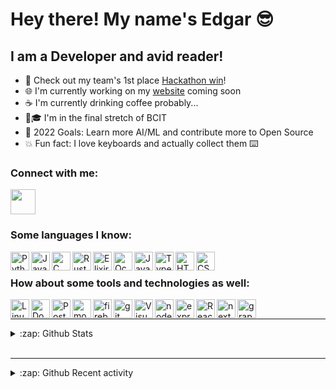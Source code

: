 # Hey there! My name's Edgar 😎

## I am a Developer and avid reader!
- 🥇 Check out my team's 1st place [Hackathon win][hackathon-icue]!
- 🌐 I'm currently working on my [website][website] coming soon
- ☕ I'm currently drinking coffee probably... 
- 🧑🎓 I'm in the final stretch of BCIT
- 🥅 2022 Goals: Learn more AI/ML and contribute more to Open Source
- 💥 Fun fact: I love keyboards and actually collect them ⌨️

### Connect with me:
<a href="https://www.linkedin.com/in/edgarcoime/">
  <img src="https://cdn.jsdelivr.net/gh/devicons/devicon/icons/linkedin/linkedin-original.svg" width="40px" />
</a>

### Some languages I know:
<img align="left" src="https://cdn.jsdelivr.net/gh/devicons/devicon/icons/python/python-original.svg" alt="Python" width="30px" />
<img align="left" src="https://cdn.jsdelivr.net/gh/devicons/devicon/icons/java/java-original.svg" alt="Java" width="30px" />
<img align="left" src="https://cdn.jsdelivr.net/gh/devicons/devicon/icons/c/c-original.svg" alt="C" width="30px" />
<img align="left" src="https://cdn.jsdelivr.net/gh/devicons/devicon/icons/rust/rust-plain.svg" alt="Rust" width="30px" />
<img align="left" src="https://cdn.jsdelivr.net/gh/devicons/devicon/icons/elixir/elixir-original.svg" alt="Elixir" width="30px" />
<img align="left" src="https://cdn.jsdelivr.net/gh/devicons/devicon/icons/ocaml/ocaml-original.svg" alt="Ocaml" width="30px" />
<img align="left" src="https://cdn.jsdelivr.net/gh/devicons/devicon/icons/javascript/javascript-original.svg" alt="Javascript" width="30px" />
<img align="left" src="https://cdn.jsdelivr.net/gh/devicons/devicon/icons/typescript/typescript-original.svg" alt="Typescript" width="30px" />
<img align="left" src="https://cdn.jsdelivr.net/gh/devicons/devicon/icons/html5/html5-original.svg" alt="HTML5" width="30px" />
<img align="left" src="https://cdn.jsdelivr.net/gh/devicons/devicon/icons/css3/css3-original.svg" alt="CSS3" width="30px" />

<br/>

### How about some tools and technologies as well:
<img align="left" src="https://cdn.jsdelivr.net/gh/devicons/devicon/icons/linux/linux-original.svg" alt="Linux" width="30px" />
<img align="left" src="https://cdn.jsdelivr.net/gh/devicons/devicon/icons/docker/docker-original.svg" alt="Docker" width="30px" />
<img align="left" src="https://cdn.jsdelivr.net/gh/devicons/devicon/icons/postgresql/postgresql-original.svg" alt="Postgres" width="30px" />
<img align="left" src="https://cdn.jsdelivr.net/gh/devicons/devicon/icons/mongodb/mongodb-original.svg" alt="mongodb" width="30px" />
<img align="left" src="https://cdn.jsdelivr.net/gh/devicons/devicon/icons/firebase/firebase-plain.svg" alt="firebase" width="30px" />
<img align="left" src="https://cdn.jsdelivr.net/gh/devicons/devicon/icons/git/git-original.svg" alt="git" width="30px" />
<img align="left" src="https://cdn.jsdelivr.net/gh/devicons/devicon/icons/vscode/vscode-original.svg" alt="Visual Studio Code" width="30px" />
<img align="left" src="https://cdn.jsdelivr.net/gh/devicons/devicon/icons/nodejs/nodejs-original.svg" alt="nodejs" width="30px" />
<img align="left" src="https://cdn.jsdelivr.net/gh/devicons/devicon/icons/express/express-original.svg" alt="express" width="30px" />
<img align="left" src="https://cdn.jsdelivr.net/gh/devicons/devicon/icons/react/react-original.svg" alt="React" width="30px" />
<img align="left" src="https://cdn.jsdelivr.net/gh/devicons/devicon/icons/nextjs/nextjs-original.svg" alt="next js" width="30px" />
<img align="left" src="https://cdn.jsdelivr.net/gh/devicons/devicon/icons/graphql/graphql-plain.svg" alt="graphql" width="30px" />

<br />

---
<details>
  <summary>:zap: Github Stats</summary>

  ![Edgar's GitHub stats](https://github-readme-stats.vercel.app/api?username=edgarcoime&count_private=true&show_icons=true&theme=onedark)
</details>
<br/>


---
<details>
  <summary>:zap: Github Recent activity</summary>

<!--START_SECTION:activity-->
<!--END_SECTION:activity-->

</details>
<br/>

[website]: https://www.edgarcoime.com/
[linkedin]: https://www.linkedin.com/in/edgarcoime/
[hackathon-icue]: https://devpost.com/software/i-cue?ref_content=user-portfolio&ref_feature=in_progress